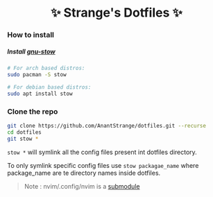 <p align="center" size="30px">
    <h1 align="center" size="80px">✨ Strange's Dotfiles ✨</h1>
</p>

### How to install

##### Install [gnu-stow](https://www.gnu.org/software/stow/manual/stow.html)
```bash
# For arch based distros:  
sudo pacman -S stow

# For debian based distros:  
sudo apt install stow
```
### Clone the repo 
```bash
git clone https://github.com/AnantStrange/dotfiles.git --recurse
cd dotfiles
git stow *
```

`stow *` will symlink all the config files present int dotfiles directory.

To only symlink specific config files use `stow packagae_name` where package_name 
are te directory names inside dotfiles.

>Note : nvim/.config/nvim is a [submodule](https://github.com/AnantStrange/nvim)


